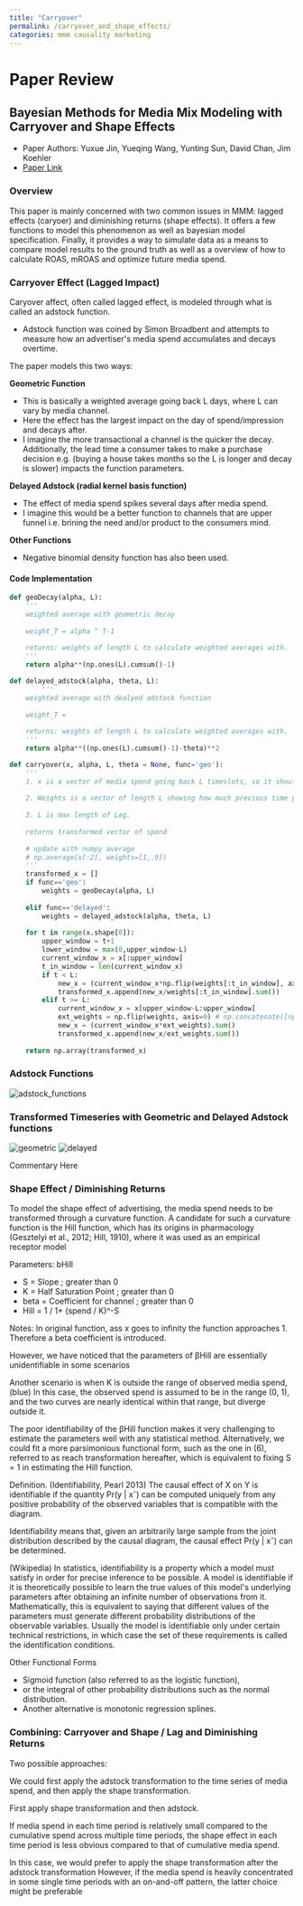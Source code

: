 ```yaml
---
title: "Carryover"
permalink: /carryover_and_shape_effects/
categories: mmm causality marketing
---
```


# Paper Review
## Bayesian Methods for Media Mix Modeling with Carryover and Shape Effects 

* Paper Authors: Yuxue Jin, Yueqing Wang, Yunting Sun, David Chan, Jim Koehler
* [Paper Link](https://static.googleusercontent.com/media/research.google.com/en//pubs/archive/46001.pdf)

### Overview

This paper is mainly concerned with two common issues in MMM: lagged effects (caryoer) and diminishing returns (shape effects). It offers a few functions to model this phenomenon as well as bayesian model specification. Finally, it provides a way to simulate data as a means to compare model results to the ground truth as well as a overview of how to calculate ROAS, mROAS and optimize future media spend.

### Carryover Effect (Lagged Impact)

Caryover affect, often called lagged effect, is modeled through what is called an adstock function. 

* Adstock function was coined by Simon Broadbent and attempts to measure how an advertiser's media spend accumulates and decays overtime. 

The paper models this two ways: 

**Geometric Function**

* This is basically a weighted average going back L days, where L can vary by media channel. 
* Here the effect has the largest impact on the day of spend/impression and decays after. 
* I imagine the more transactional a channel is the quicker the decay. Additionally, the lead time a consumer takes to make a purchase decision e.g. (buying a house takes months so the L is longer and decay is slower) impacts the function parameters. 

**Delayed Adstock (radial kernel basis function)**  

* The effect of media spend spikes several days after media spend.
* I imagine this would be a better function to channels that are upper funnel i.e. brining the need and/or product to the consumers mind. 

**Other Functions** 

* Negative binomial density function has also been used. 

#### Code Implementation

```python
def geoDecay(alpha, L):
    '''
    weighted average with geometric decay
    
    weight_T = alpha ^ T-1 
    
    returns: weights of length L to calculate weighted averages with. 
    '''
    return alpha**(np.ones(L).cumsum()-1)

def delayed_adstock(alpha, theta, L):
        '''
    weighted average with dealyed adstock function
    
    weight_T = 
    
    returns: weights of length L to calculate weighted averages with. 
    '''
    return alpha**((np.ones(L).cumsum()-1)-theta)**2

def carryover(x, alpha, L, theta = None, func='geo'):
    '''
    1. x is a vector of media spend going back L timeslots, so it should be len(x) == L
    
    2. Weights is a vector of length L showing how much previous time periods spend has on current period. 
    
    3. L is max length of Lag.
    
    returns transformed vector of spend
    
    # update with numpy average 
    # np.average(x[:2], weights=[1,.9])
    '''
    transformed_x = []
    if func=='geo':
        weights = geoDecay(alpha, L)
        
    elif func=='delayed':
        weights = delayed_adstock(alpha, theta, L)
    
    for t in range(x.shape[0]):
        upper_window = t+1
        lower_window = max(0,upper_window-L)
        current_window_x = x[:upper_window]
        t_in_window = len(current_window_x)
        if t < L:
            new_x = (current_window_x*np.flip(weights[:t_in_window], axis=0)).sum()
            transformed_x.append(new_x/weights[:t_in_window].sum())
        elif t >= L:
            current_window_x = x[upper_window-L:upper_window]
            ext_weights = np.flip(weights, axis=0) # np.concatenate([np.zeros(1+t-L), np.flip(weights, axis=0)])
            new_x = (current_window_x*ext_weights).sum()
            transformed_x.append(new_x/ext_weights.sum())
            
    return np.array(transformed_x)
 ```
 
### Adstock Functions
 
 ![adstock_functions](https://i.imgur.com/44omR43.png)
 
### Transformed Timeseries with Geometric and Delayed Adstock functions 
 
 ![geometric](https://i.imgur.com/IHiELKx.png)
 ![delayed](https://i.imgur.com/SckKLoj.png)
 
 Commentary Here
 
### Shape Effect / Diminishing Returns

To model the shape effect of advertising, the media spend needs to be transformed through a curvature function. A candidate for such a curvature function is the Hill function, which has its origins in pharmacology (Gesztelyi et al., 2012; Hill, 1910), where it was used as an empirical receptor model

Parameters: bHill

* S = Slope ; greater than 0
* K = Half Saturation Point ; greater than 0
* beta = Coefficient for channel ; greater than 0
* Hill = 1 / 1+ (spend / K)^-S

Notes: In original function, ass x goes to infinity the function approaches 1. Therefore a beta coefficient is introduced.

However, we have noticed that the parameters of βHill are essentially unidentifiable in some scenarios

Another scenario is when K is outside the range of observed media spend,(blue) In this case, the observed spend is assumed to be in the range (0, 1), and the two curves are nearly identical within that range, but diverge outside it.

The poor identifiability of the βHill function makes it very challenging to estimate the parameters well with any statistical method. Alternatively, we could fit a more parsimonious functional form, such as the one in (6), referred to as reach transformation hereafter, which is equivalent to fixing S = 1 in estimating the Hill function.

Definition. (Identifiability, Pearl 2013) The causal effect of X on Y is identifiable if the quantity Pr(y | xˇ) can be computed uniquely from any positive probability of the observed variables that is compatible with the diagram.

Identifiability means that, given an arbitrarily large sample from the joint distribution described by the causal diagram, the causal effect Pr(y | xˇ) can be determined.

(Wikipedia) In statistics, identifiability is a property which a model must satisfy in order for precise inference to be possible. A model is identifiable if it is theoretically possible to learn the true values of this model's underlying parameters after obtaining an infinite number of observations from it. Mathematically, this is equivalent to saying that different values of the parameters must generate different probability distributions of the observable variables. Usually the model is identifiable only under certain technical restrictions, in which case the set of these requirements is called the identification conditions.

Other Functional Forms

* Sigmoid function (also referred to as the logistic function),
* or the integral of other probability distributions such as the normal distribution.
* Another alternative is monotonic regression splines.

### Combining: Carryover and Shape / Lag and Diminishing Returns

Two possible approaches:

We could first apply the adstock transformation to the time series of media spend, and then apply the shape transformation.

First apply shape transformation and then adstock.

If media spend in each time period is relatively small compared to the cumulative spend across multiple time periods, the shape effect in each time period is less obvious compared to that of cumulative media spend.

In this case, we would prefer to apply the shape transformation after the adstock transformation
However, if the media spend is heavily concentrated in some single time periods with an on-and-off pattern, the latter choice might be preferable
